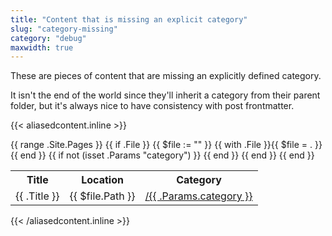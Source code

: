 ```yaml
---
title: "Content that is missing an explicit category"
slug: "category-missing"
category: "debug"
maxwidth: true
---
```


These are pieces of content that are missing an explicitly defined category.

It isn't the end of the world since they'll inherit a category from their parent folder, but it's always nice to have consistency with post frontmatter.

{{< aliasedcontent.inline >}}
<table>
  <tr>
    <th>Title</th>
    <th>Location</th>
    <th>Category</th>
  </tr>
  {{ range .Site.Pages }}
    {{ if .File }}
      {{ $file := "" }}
      {{ with .File }}{{ $file = . }}{{ end }}
      {{ if not (isset .Params "category") }}
        <tr>
          <td class="my-6 py-6">{{ .Title }}</td>
          <td>{{ $file.Path }}</td>
          <td><a href="/{{ .Params.category }}">/{{ .Params.category }}</td>
        </tr>
      {{ end }}
    {{ end }}
  {{ end }}
</table>
{{< /aliasedcontent.inline >}}